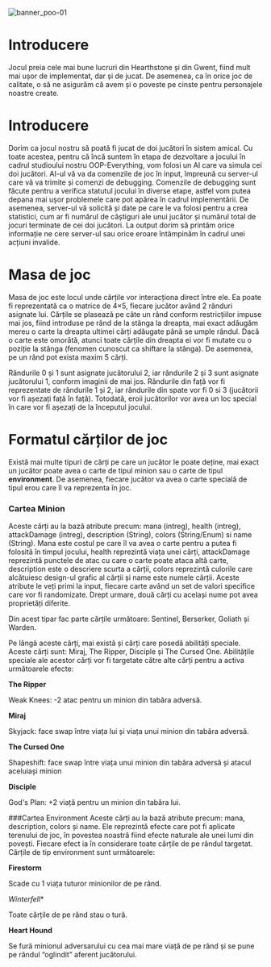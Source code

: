 ![banner_poo-01](https://user-images.githubusercontent.com/72265977/226167767-788dce98-aff7-4bd2-bf3b-38a57e939fd5.png)

# Introducere
Jocul preia cele mai bune lucruri din Hearthstone și din Gwent, fiind mult mai ușor de implementat, dar și de jucat. De asemenea, ca în orice joc de calitate, o să ne asigurăm că avem și o poveste pe cinste pentru personajele noastre create.


# Introducere
Dorim ca jocul nostru să poată fi jucat de doi jucători în sistem amical. Cu toate acestea, pentru că încă suntem în etapa de dezvoltare a jocului în cadrul studioului nostru OOP-Everything, vom folosi un AI care va simula cei doi jucători. AI-ul vă va da comenzile de joc în input, împreună cu server-ul care vă va trimite și comenzi de debugging. Comenzile de debugging sunt făcute pentru a verifica statutul jocului în diverse etape, astfel vom putea depana mai ușor problemele care pot apărea în cadrul implementării. De asemenea, server-ul vă solicită și date pe care le va folosi pentru a crea statistici, cum ar fi numărul de câștiguri ale unui jucător și numărul total de jocuri terminate de cei doi jucători. La output dorim să printăm orice informație ne cere server-ul sau orice eroare întâmpinăm în cadrul unei acțiuni invalide.

# Masa de joc
Masa de joc este locul unde cărțile vor interacționa direct între ele. Ea poate fi reprezentată ca o matrice de 4×5, fiecare jucător având 2 rânduri asignate lui. Cărțile se plasează pe câte un rând conform restricțiilor impuse mai jos, fiind introduse pe rând de la stânga la dreapta, mai exact adăugăm mereu o carte la dreapta ultimei cărți adăugate până se umple rândul. Dacă o carte este omorâtă, atunci toate cărțile din dreapta ei vor fi mutate cu o poziție la stânga (fenomen cunoscut ca shiftare la stânga). De asemenea, pe un rând pot exista maxim 5 cărți.

Rândurile 0 și 1 sunt asignate jucătorului 2, iar rândurile 2 și 3 sunt asignate jucătorului 1, conform imaginii de mai jos. Rândurile din față vor fi reprezentate de rândurile 1 și 2, iar rândurile din spate vor fi 0 si 3 (jucătorii vor fi așezați față în față). Totodată, eroii jucătorilor vor avea un loc special în care vor fi așezați de la începutul jocului.

# Formatul cărților de joc
Există mai multe tipuri de cărți pe care un jucător le poate deține, mai exact un jucător poate avea o carte de tipul minion sau o carte de tipul **environment**. De asemenea, fiecare jucător va avea o carte specială de tipul erou care îl va reprezenta în joc.


  ### Cartea Minion
  Aceste cărți au la bază atribute precum: mana (intreg), health (intreg), attackDamage (intreg), description (String), colors (String/Enum) si name (String). Mana   este costul pe care îl va avea o carte pentru a putea fi folosită în timpul jocului, health reprezintă viața unei cărți, attackDamage reprezintă punctele de atac cu care o carte poate ataca altă carte, description este o descriere scurta a cărții, colors reprezintă culorile care alcătuiesc design-ul grafic al cărții și name este numele cărții. Aceste atribute le veți primi la input, fiecare carte având un set de valori specifice care vor fi randomizate. Drept urmare, două cărți cu același nume pot avea proprietăți diferite.

  Din acest tipar fac parte cărțile următoare: Sentinel, Berserker, Goliath și Warden.

  Pe lângă aceste cărți, mai există și cărți care posedă abilități speciale. Aceste cărți sunt: Miraj, The Ripper, Disciple și The Cursed One. Abilitățile speciale ale   acestor cărți vor fi targetate către alte cărți pentru a activa următoarele efecte:

 **The Ripper**
 
Weak Knees: -2 atac pentru un minion din tabăra adversă.

 **Miraj**
 
Skyjack: face swap între viața lui și viața unui minion din tabăra adversă.

 **The Cursed One**
 
Shapeshift: face swap între viața unui minion din tabăra adversă și atacul aceluiași minion

 **Disciple**
 
God's Plan: +2 viață pentru un minion din tabăra lui.


  ###Cartea Environment
  Aceste cărți au la bază atribute precum: mana, description, colors și name. Ele reprezintă efecte care pot fi aplicate terenului de joc, în povestea noastră fiind efecte naturale ale unei lumi din povești. Fiecare efect ia în considerare toate cărțile de pe rândul targetat. Cărțile de tip environment sunt următoarele:

  **Firestorm**
  
Scade cu 1 viața tuturor minionilor de pe rând.

  *Winterfell**
  
Toate cărțile de pe rând stau o tură.

  **Heart Hound**

Se fură minionul adversarului cu cea mai mare viață de pe rând și se pune pe rândul “oglindit” aferent jucătorului.
